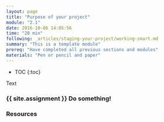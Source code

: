 ```yaml
---
layout: page
title: "Purpose of your project"
module: "2.1"
date: 2016-10-06 14:05:56
time: "20 min"
following: _articles/staging-your-project/working-smart.md
summary: "This is a template module"
prereq: "Have completed all previous sections and modules"
materials: "Pen or pencil and paper"
---
```

* TOC
{:toc}

Text

### {{ site.assignment }} Do something!

### Resources
 
